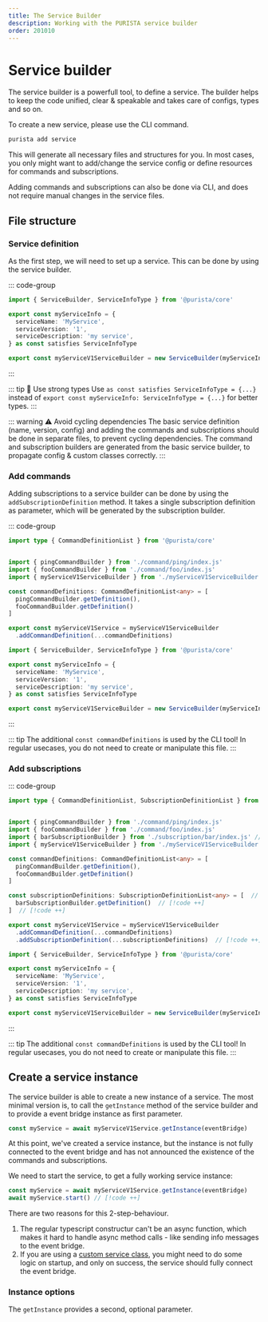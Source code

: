 ```yaml
---
title: The Service Builder
description: Working with the PURISTA service builder
order: 201010
---
```


# Service builder

The service builder is a powerfull tool, to define a service. The builder helps to keep the code unified, clear & speakable and takes care of configs, types and so on.

To create a new service, please use the CLI command.

```bash
purista add service
```

This will generate all necessary files and structures for you.
In most cases, you only might want to add/change the service config or define resources for commands and subscriptions.

Adding commands and subscriptions can also be done via CLI, and does not require manual changes in the service files.

## File structure

### Service definition

As the first step, we will need to set up a service. This can be done by using the service builder.

::: code-group

```typescript [myServiceV1ServiceBuilder.ts]
import { ServiceBuilder, ServiceInfoType } from '@purista/core'

export const myServiceInfo = {
  serviceName: 'MyService',
  serviceVersion: '1',
  serviceDescription: 'my service',
} as const satisfies ServiceInfoType

export const myServiceV1ServiceBuilder = new ServiceBuilder(myServiceInfo)
```

:::

::: tip 💪 Use strong types
Use `as const satisfies ServiceInfoType = {...}` instead of `export const myServiceInfo: ServiceInfoType = {...}` for better types.
:::

::: warning ⚠️ Avoid cycling dependencies
The basic service definition (name, version, config) and adding the commands and subscriptions should be done in separate files, to prevent cycling dependencies.
The command and subscription builders are generated from the basic service builder, to propagate config & custom classes correctly.
:::

### Add commands

Adding subscriptions to a service builder can be done by using the `addSubscriptionDefinition` method.
It takes a single subscription definition as parameter, which will be generated by  the subscription builder.

::: code-group

```typescript [myServiceV1Service.ts]
import type { CommandDefinitionList } from '@purista/core'


import { pingCommandBuilder } from './command/ping/index.js'
import { fooCommandBuilder } from './command/foo/index.js'
import { myServiceV1ServiceBuilder } from './myServiceV1ServiceBuilder'

const commandDefinitions: CommandDefinitionList<any> = [
  pingCommandBuilder.getDefinition(),
  fooCommandBuilder.getDefinition()
]

export const myServiceV1Service = myServiceV1ServiceBuilder
  .addCommandDefinition(...commandDefinitions)
```

```typescript [myServiceV1ServiceBuilder.ts]
import { ServiceBuilder, ServiceInfoType } from '@purista/core'

export const myServiceInfo = {
  serviceName: 'MyService',
  serviceVersion: '1',
  serviceDescription: 'my service',
} as const satisfies ServiceInfoType

export const myServiceV1ServiceBuilder = new ServiceBuilder(myServiceInfo)
```

:::

::: tip
The additional `const commandDefinitions` is used by the CLI tool!
In regular usecases, you do not need to create or manipulate this file.
:::

### Add subscriptions

::: code-group

```typescript [myServiceV1Service.ts]
import type { CommandDefinitionList, SubscriptionDefinitionList } from '@purista/core' // [!code ++]


import { pingCommandBuilder } from './command/ping/index.js'
import { fooCommandBuilder } from './command/foo/index.js'
import { barSubscriptionBuilder } from './subscription/bar/index.js' // [!code ++]
import { myServiceV1ServiceBuilder } from './myServiceV1ServiceBuilder'

const commandDefinitions: CommandDefinitionList<any> = [
  pingCommandBuilder.getDefinition(),
  fooCommandBuilder.getDefinition()
]

const subscriptionDefinitions: SubscriptionDefinitionList<any> = [  // [!code ++]
  barSubscriptionBuilder.getDefinition()  // [!code ++]
]  // [!code ++]

export const myServiceV1Service = myServiceV1ServiceBuilder
  .addCommandDefinition(...commandDefinitions)
  .addSubscriptionDefinition(...subscriptionDefinitions)  // [!code ++]
```

```typescript [myServiceV1ServiceBuilder.ts]
import { ServiceBuilder, ServiceInfoType } from '@purista/core'

export const myServiceInfo = {
  serviceName: 'MyService',
  serviceVersion: '1',
  serviceDescription: 'my service',
} as const satisfies ServiceInfoType

export const myServiceV1ServiceBuilder = new ServiceBuilder(myServiceInfo)
```

:::

::: tip
The additional `const commandDefinitions` is used by the CLI tool!
In regular usecases, you do not need to create or manipulate this file.
:::

## Create a service instance

The service builder is able to create a new instance of a service.
The most minimal version is, to call the `getInstance` method of the service builder and to provide a event bridge instance as first parameter.

```typescript
const myService = await myServiceV1Service.getInstance(eventBridge)
```

At this point, we've created a service instance, but the instance is not fully connected to the event bridge and has not announced the existence of the commands and subscriptions.

We need to start the service, to get a fully working service instance:

```typescript
const myService = await myServiceV1Service.getInstance(eventBridge)
await myService.start() // [!code ++]
```

There are two reasons for this 2-step-behaviour.

1. The regular typescript constructur can't be an async function, which makes it hard to handle async method calls - like sending info messages to the event bridge.
2. If you are using a [custom service class](./custom-service-class.md), you might need to do some logic on startup, and only on success, the service should fully connect the event bridge.

### Instance options

The `getInstance` provides a second, optional parameter.
